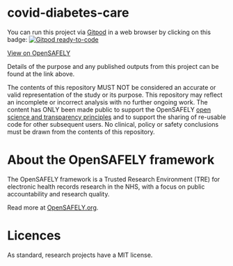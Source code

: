 # covid-diabetes-care

You can run this project via [Gitpod](https://gitpod.io) in a web browser by clicking on this badge: [![Gitpod ready-to-code](https://img.shields.io/badge/Gitpod-ready--to--code-908a85?logo=gitpod)](https://gitpod.io/#https://github.com/opensafely/covid-diabetes-care)

[View on OpenSAFELY](https://jobs.opensafely.org/repo/https%253A%252F%252Fgithub.com%252Fopensafely%252Fcovid-diabetes-care)

Details of the purpose and any published outputs from this project can be found at the link above.

The contents of this repository MUST NOT be considered an accurate or valid representation of the study or its purpose. 
This repository may reflect an incomplete or incorrect analysis with no further ongoing work.
The content has ONLY been made public to support the OpenSAFELY [open science and transparency principles](https://www.opensafely.org/about/#contributing-to-best-practice-around-open-science) and to support the sharing of re-usable code for other subsequent users.
No clinical, policy or safety conclusions must be drawn from the contents of this repository.

# About the OpenSAFELY framework

The OpenSAFELY framework is a Trusted Research Environment (TRE) for electronic
health records research in the NHS, with a focus on public accountability and
research quality.

Read more at [OpenSAFELY.org](https://opensafely.org).

# Licences
As standard, research projects have a MIT license. 
